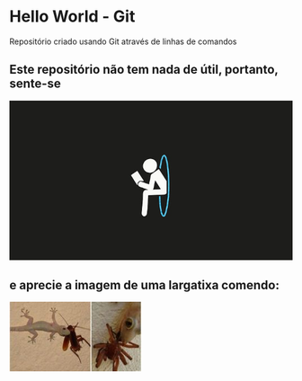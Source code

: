 # Hello World - Git
Repositório criado usando Git através de linhas de comandos

## Este repositório não tem nada de útil, portanto, sente-se
![](./portal.jpg)
## e aprecie a imagem de uma largatixa comendo:
![](./largatixa.jpg)

